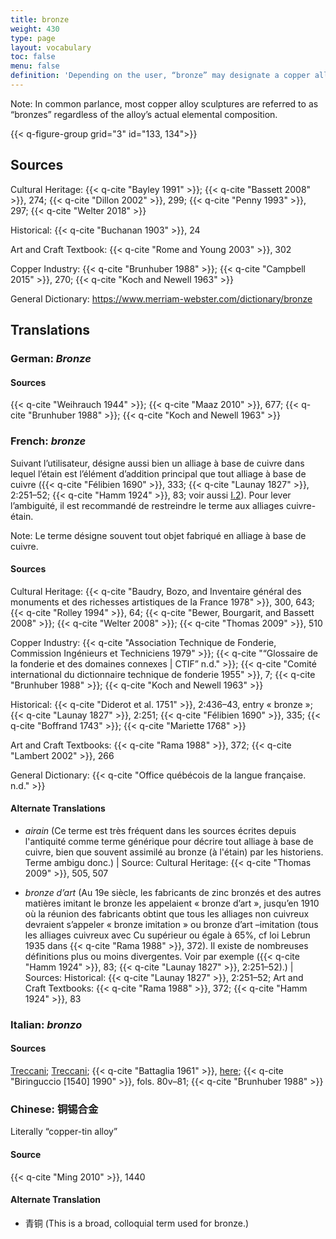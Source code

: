 ```yaml
---
title: bronze
weight: 430
type: page
layout: vocabulary
toc: false
menu: false
definition: 'Depending on the user, “bronze” may designate a copper alloy that has tin as the primary added element or any other copper-based alloy. We recommend using the term “bronze” specifically for copper-tin alloys unless qualified by another term (e.g., “silicon bronze”). See [I.2§1](#I.2§1).'
---
```


<div class="backmatter">

Note: In common parlance, most copper alloy sculptures are referred to as “bronzes” regardless of the alloy’s actual elemental composition.

</div>

{{< q-figure-group grid="3" id="133, 134">}}

## Sources

Cultural Heritage: {{< q-cite "Bayley 1991" >}}; {{< q-cite "Bassett 2008" >}}, 274; {{< q-cite "Dillon 2002" >}}, 299; {{< q-cite "Penny 1993" >}}, 297; {{< q-cite "Welter 2018" >}}

Historical: {{< q-cite "Buchanan 1903" >}}, 24

Art and Craft Textbook: {{< q-cite "Rome and Young 2003" >}}, 302

Copper Industry: {{< q-cite "Brunhuber 1988" >}}; {{< q-cite "Campbell 2015" >}}, 270; {{< q-cite "Koch and Newell 1963" >}}

General Dictionary: <https://www.merriam-webster.com/dictionary/bronze>

## Translations

<div class="accordion">

### **German**: *Bronze*

#### Sources

{{< q-cite "Weihrauch 1944" >}}; {{< q-cite "Maaz 2010" >}}, 677; {{< q-cite "Brunhuber 1988" >}}; {{< q-cite "Koch and Newell 1963" >}}    

### **French**: *bronze*

Suivant l’utilisateur, désigne aussi bien un alliage à base de cuivre dans lequel l’étain est l’élément d’addition principal que tout alliage à base de cuivre ({{< q-cite "Félibien 1690" >}}, 333; {{< q-cite "Launay 1827" >}}, 2:251–52; {{< q-cite "Hamm 1924" >}}, 83; voir aussi [I.2](#I.2)). Pour lever l’ambiguité, il est recommandé de restreindre le terme aux alliages cuivre-étain.

<div class="backmatter">

Note: Le terme désigne souvent tout objet fabriqué en alliage à base de cuivre.

</div>

#### Sources

Cultural Heritage: {{< q-cite "Baudry, Bozo, and Inventaire général des monuments et des richesses artistiques de la France 1978" >}}, 300, 643; {{< q-cite "Rolley 1994" >}}, 64; {{< q-cite "Bewer, Bourgarit, and Bassett 2008" >}}; {{< q-cite "Welter 2008" >}}; {{< q-cite "Thomas 2009" >}}, 510

Copper Industry: {{< q-cite "Association Technique de Fonderie, Commission Ingénieurs et Techniciens 1979" >}}; {{< q-cite "“Glossaire de la fonderie et des domaines connexes | CTIF” n.d." >}}; {{< q-cite "Comité international du dictionnaire technique de fonderie 1955" >}}, 7; {{< q-cite "Brunhuber 1988" >}}; {{< q-cite "Koch and Newell 1963" >}}

Historical: {{< q-cite "Diderot et al. 1751" >}}, 2:436–43, entry « bronze »; {{< q-cite "Launay 1827" >}}, 2:251; {{< q-cite "Félibien 1690" >}}, 335; {{< q-cite "Boffrand 1743" >}}; {{< q-cite "Mariette 1768" >}}

Art and Craft Textbooks: {{< q-cite "Rama 1988" >}}, 372; {{< q-cite "Lambert 2002" >}}, 266

General Dictionary: {{< q-cite "Office québécois de la langue française. n.d." >}}

#### Alternate Translations

- *airain* (Ce terme est très fréquent dans les sources écrites depuis l'antiquité comme terme générique pour décrire tout alliage à base de cuivre, bien que souvent assimilé au bronze (à l'étain) par les historiens. Terme ambigu donc.) | Source: Cultural Heritage: {{< q-cite "Thomas 2009" >}}, 505, 507

- *bronze d’art* (Au 19e siècle, les fabricants de zinc bronzés et des autres matières imitant le bronze les appelaient « bronze d’art », jusqu’en 1910 où la réunion des fabricants obtint que tous les alliages non cuivreux devraient s’appeler « bronze imitation » ou bronze d’art –imitation (tous les alliages cuivreux avec Cu supérieur ou égale à 65%, cf loi Lebrun 1935 dans {{< q-cite "Rama 1988" >}}, 372). Il existe de nombreuses définitions plus ou moins divergentes. Voir par exemple ({{< q-cite "Hamm 1924" >}}, 83; {{< q-cite "Launay 1827" >}}, 2:251–52).) | Sources: Historical: {{< q-cite "Launay 1827" >}}, 2:251–52; Art and Craft Textbooks: {{< q-cite "Rama 1988" >}}, 372; {{< q-cite "Hamm 1924" >}}, 83

### **Italian**: *bronzo*

#### Sources
[Treccani](http://www.treccani.it/vocabolario/bronzo/); [Treccani](https://www.treccani.it/enciclopedia/fusione_%28Enciclopedia-Italiana%29/); {{< q-cite "Battaglia 1961" >}}, [here](http://www.gdli.it/pdf_viewer/Scripts/pdf.js/web/viewer.asp?file=/PDF/GDLI02/GDLI_02_ocr_400.pdf&parola); {{< q-cite "Biringuccio [1540] 1990" >}}, fols. 80v–81; {{< q-cite "Brunhuber 1988" >}}

### **Chinese**: 铜锡合金

Literally “copper-tin alloy”

#### Source

{{< q-cite "Ming 2010" >}}, 1440

#### Alternate Translation

- 青铜 (This is a broad, colloquial term used for bronze.)

</div>
